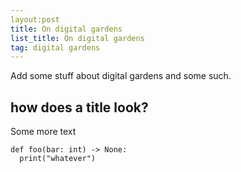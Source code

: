 ```yaml
---
layout:post
title: On digital gardens
list_title: On digital gardens
tag: digital gardens
---
```


Add some stuff about digital gardens and some such.

## how does a title look?

Some more text

```
def foo(bar: int) -> None:
  print("whatever")
